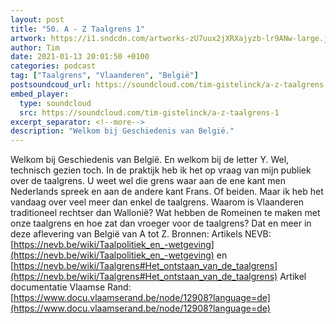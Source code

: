 ```yaml
---
layout: post
title: "50. A - Z Taalgrens 1"
artwork: https://i1.sndcdn.com/artworks-zU7uux2jXRXajyzb-lr9ANw-large.jpg
author: Tim
date: 2021-01-13 20:01:50 +0100
categories: podcast
tag: ["Taalgrens", "Vlaanderen", "België"]
postsoundcoud_url: https://soundcloud.com/tim-gistelinck/a-z-taalgrens-1
embed_player:
  type: soundcloud
  src: https://soundcloud.com/tim-gistelinck/a-z-taalgrens-1
excerpt_separator: <!--more-->
description: "Welkom bij Geschiedenis van België."
---
```

Welkom bij Geschiedenis van België. En welkom bij de letter Y. Wel, technisch gezien toch. In de praktijk heb ik het op vraag van mijn publiek over de taalgrens. U weet wel die grens waar aan de ene kant men Nederlands spreek en aan de andere kant Frans. Of beiden. Maar ik heb het vandaag over veel meer dan enkel de taalgrens. Waarom is Vlaanderen traditioneel rechtser dan Wallonië? Wat hebben de Romeinen te maken met onze taalgrens en hoe zat dan vroeger voor de taalgrens? Dat en meer in deze aflevering van België van A tot Z.
Bronnen: 
Artikels NEVB: [https://nevb.be/wiki/Taalpolitiek_en_-wetgeving](https://nevb.be/wiki/Taalpolitiek_en_-wetgeving) en [https://nevb.be/wiki/Taalgrens#Het_ontstaan_van_de_taalgrens](https://nevb.be/wiki/Taalgrens#Het_ontstaan_van_de_taalgrens)
Artikel documentatie Vlaamse Rand: [https://www.docu.vlaamserand.be/node/12908?language=de](https://www.docu.vlaamserand.be/node/12908?language=de)